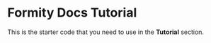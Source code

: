 # Formity Docs Tutorial

This is the starter code that you need to use in the **Tutorial** section.
